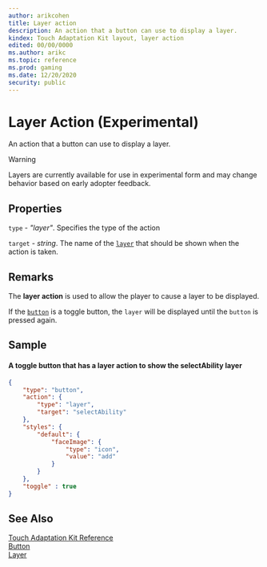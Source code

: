```yaml
---
author: arikcohen
title: Layer action
description: An action that a button can use to display a layer.
kindex: Touch Adaptation Kit layout, layer action
edited: 00/00/0000
ms.author: arikc
ms.topic: reference
ms.prod: gaming
ms.date: 12/20/2020
security: public
---
```


# Layer Action (Experimental)

An action that a button can use to display a layer.

> [!WARNING]
> Layers are currently available for use in experimental form and may change behavior based on early adopter feedback.

## Properties

`type` - _"layer"_. Specifies the type of the action

`target` - _string_. The name of the [`layer`](game-streaming-touch-layer.md) that should be shown when the action is taken.

## Remarks

The **layer action** is used to allow the player to cause a layer to be displayed.

If the [`button`](../controls/game-streaming-touch-button.md) is a toggle button, the `layer` will be displayed until the `button` is pressed again.

## Sample

#### A toggle button that has a layer action to show the selectAbility layer

```JSON
{
    "type": "button",
    "action": {
        "type": "layer",
        "target": "selectAbility"
    },
    "styles": {
        "default": {
            "faceImage": {
                "type": "icon",
                "value": "add"
            }
        }
    },
    "toggle" : true
}
```

## See Also

[Touch Adaptation Kit Reference](../../../../system/overviews/game-streaming/game-streaming-touch-touch-adaptation-kit-overview.md)  
[Button](../controls/game-streaming-touch-button.md)  
[Layer](game-streaming-touch-layer.md)
